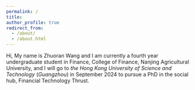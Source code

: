 ```yaml
---
permalink: /
title: 
author_profile: true
redirect_from: 
  - /about/
  - /about.html
---
```


Hi, My name is Zhuoran Wang and I am currently a fourth year undergraduate student in Finance, College of Finance, Nanjing Agricultural University, and I will go to *the Hong Kong University of Science and Technology* (*Guangzhou*) in September 2024 to pursue a PhD in the social hub, Financial Technology Thrust.
